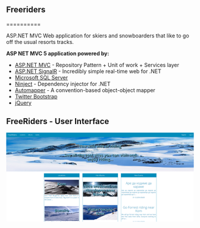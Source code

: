 ## Freeriders ##
==========

ASP.NET MVC Web application for skiers and snowboarders that like to go off the usual resorts tracks.

**ASP NET MVC 5 application powered by:**
- [ASP.NET MVC](http://www.asp.net/web-api) - Repository Pattern + Unit of work + Services layer
- [ASP.NET SignalR](http://signalr.net/) - Incredibly simple real-time web for .NET
- [Microsoft SQL Server](http://www.microsoft.com/en-us/server-cloud/products/sql-server/)
- [Ninject](http://www.ninject.org/) - Dependency injector for .NET
- [Automapper](http://automapper.org/) - A convention-based object-object mapper
- [Twitter Bootstrap](http://getbootstrap.com/)
- [jQuery](http://jquery.com/)

## FreeRiders - User Interface ##
<p align="center"><img src="https://raw.githubusercontent.com/yasenm/Freeriders/master/images/presentation-image-1.png" /></p>
